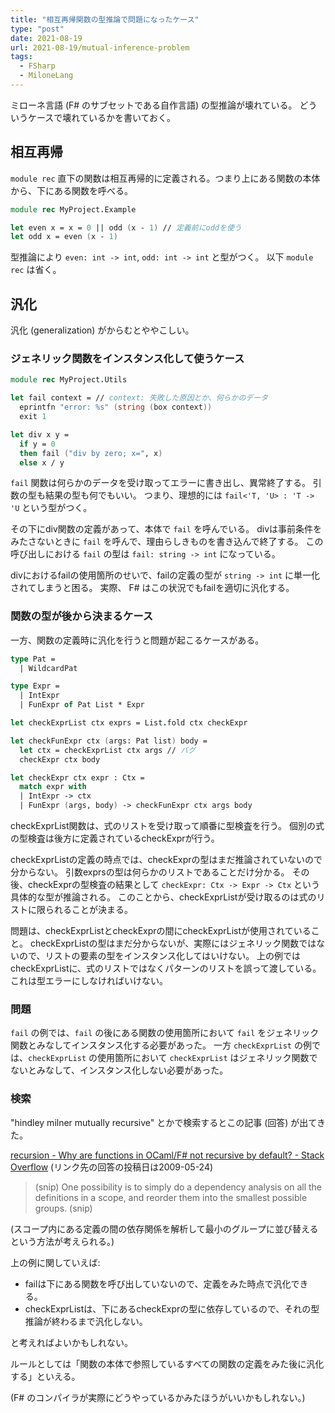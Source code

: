 ```yaml
---
title: "相互再帰関数の型推論で問題になったケース"
type: "post"
date: 2021-08-19
url: 2021-08-19/mutual-inference-problem
tags:
  - FSharp
  - MiloneLang
---
```


ミローネ言語 (F# のサブセットである自作言語) の型推論が壊れている。
どういうケースで壊れているかを書いておく。

<!--more-->

## 相互再帰

`module rec` 直下の関数は相互再帰的に定義される。つまり上にある関数の本体から、下にある関数を呼べる。

```fsharp
module rec MyProject.Example

let even x = x = 0 || odd (x - 1) // 定義前にoddを使う
let odd x = even (x - 1)
```

型推論により `even: int -> int`, `odd: int -> int` と型がつく。
以下 `module rec` は省く。

## 汎化

汎化 (generalization) がからむとややこしい。

### ジェネリック関数をインスタンス化して使うケース

```fsharp
module rec MyProject.Utils

let fail context = // context: 失敗した原因とか、何らかのデータ
  eprintfn "error: %s" (string (box context))
  exit 1

let div x y =
  if y = 0
  then fail ("div by zero; x=", x)
  else x / y
```

`fail` 関数は何らかのデータを受け取ってエラーに書き出し、異常終了する。
引数の型も結果の型も何でもいい。
つまり、理想的には `fail<'T, 'U> : 'T -> 'U` という型がつく。

その下にdiv関数の定義があって、本体で `fail` を呼んでいる。
divは事前条件をみたさないときに `fail` を呼んで、理由らしきものを書き込んで終了する。
この呼び出しにおける `fail` の型は `fail: string -> int` になっている。

divにおけるfailの使用箇所のせいで、failの定義の型が `string -> int` に単一化されてしまうと困る。
実際、 F# はこの状況でもfailを適切に汎化する。

### 関数の型が後から決まるケース

一方、関数の定義時に汎化を行うと問題が起こるケースがある。

```fsharp
type Pat =
  | WildcardPat

type Expr =
  | IntExpr
  | FunExpr of Pat List * Expr

let checkExprList ctx exprs = List.fold ctx checkExpr

let checkFunExpr ctx (args: Pat list) body =
  let ctx = checkExprList ctx args // バグ
  checkExpr ctx body

let checkExpr ctx expr : Ctx =
  match expr with
  | IntExpr -> ctx
  | FunExpr (args, body) -> checkFunExpr ctx args body
```

checkExprList関数は、式のリストを受け取って順番に型検査を行う。
個別の式の型検査は後方に定義されているcheckExprが行う。

checkExprListの定義の時点では、checkExprの型はまだ推論されていないので分からない。
引数exprsの型は何らかのリストであることだけ分かる。
その後、checkExprの型検査の結果として `checkExpr: Ctx -> Expr -> Ctx` という具体的な型が推論される。
このことから、checkExprListが受け取るのは式のリストに限られることが決まる。

問題は、checkExprListとcheckExprの間にcheckExprListが使用されていること。
checkExprListの型はまだ分からないが、実際にはジェネリック関数ではないので、リストの要素の型をインスタンス化してはいけない。
上の例ではcheckExprListに、式のリストではなくパターンのリストを誤って渡している。
これは型エラーにしなければいけない。

### 問題

`fail` の例では、`fail` の後にある関数の使用箇所において `fail` をジェネリック関数とみなしてインスタンス化する必要があった。
一方 `checkExprList` の例では、`checkExprList` の使用箇所において `checkExprList` はジェネリック関数でないとみなして、インスタンス化しない必要があった。

### 検索

"hindley milner mutually recursive" とかで検索するとこの記事 (回答) が出てきた。

[recursion - Why are functions in OCaml/F# not recursive by default? - Stack Overflow](https://stackoverflow.com/questions/900585/why-are-functions-in-ocaml-f-not-recursive-by-default/904715#904715) (リンク先の回答の投稿日は2009-05-24)

> (snip) One possibility is to simply do a dependency analysis on all the definitions in a scope, and reorder them into the smallest possible groups. (snip)

(スコープ内にある定義の間の依存関係を解析して最小のグループに並び替えるという方法が考えられる。)

上の例に関していえば:

- failは下にある関数を呼び出していないので、定義をみた時点で汎化できる。
- checkExprListは、下にあるcheckExprの型に依存しているので、それの型推論が終わるまで汎化しない。

と考えればよいかもしれない。

ルールとしては「関数の本体で参照しているすべての関数の定義をみた後に汎化する」といえる。

(F# のコンパイラが実際にどうやっているかみたほうがいいかもしれない。)
